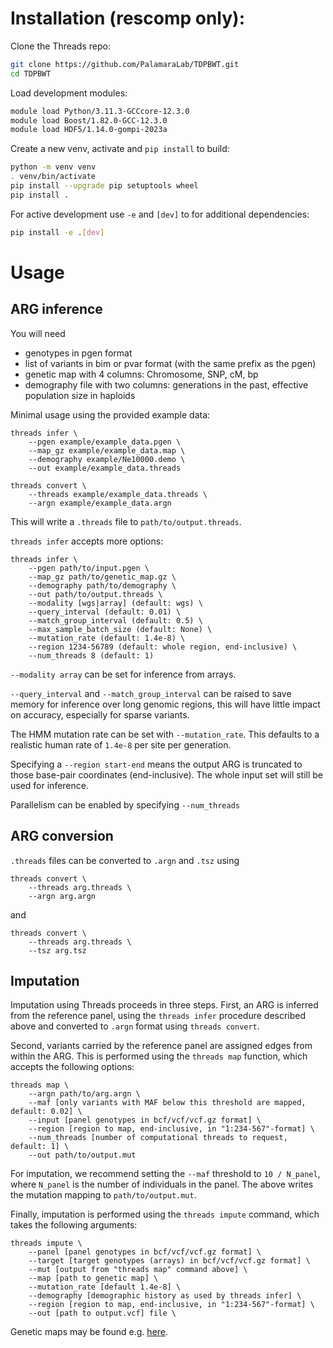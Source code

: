 # Installation (rescomp only):

Clone the Threads repo:
```sh
git clone https://github.com/PalamaraLab/TDPBWT.git
cd TDPBWT
```

Load development modules:
```sh
module load Python/3.11.3-GCCcore-12.3.0
module load Boost/1.82.0-GCC-12.3.0
module load HDF5/1.14.0-gompi-2023a
```

Create a new venv, activate and `pip install` to build:
```sh
python -m venv venv
. venv/bin/activate
pip install --upgrade pip setuptools wheel
pip install .
```

For active development use `-e` and `[dev]` to for additional dependencies:
```sh
pip install -e .[dev]
```

# Usage
## ARG inference

You will need
- genotypes in pgen format
- list of variants in bim or pvar format (with the same prefix as the pgen)
- genetic map with 4 columns: Chromosome, SNP, cM, bp
- demography file with two columns: generations in the past, effective population size in haploids

Minimal usage using the provided example data:
```
threads infer \
    --pgen example/example_data.pgen \
    --map_gz example/example_data.map \
    --demography example/Ne10000.demo \
    --out example/example_data.threads

threads convert \
    --threads example/example_data.threads \
    --argn example/example_data.argn
```

This will write a `.threads` file to `path/to/output.threads`.

`threads infer` accepts more options:
```
threads infer \
    --pgen path/to/input.pgen \
    --map_gz path/to/genetic_map.gz \
    --demography path/to/demography \
    --out path/to/output.threads \
    --modality [wgs|array] (default: wgs) \
    --query_interval (default: 0.01) \
    --match_group_interval (default: 0.5) \
    --max_sample_batch_size (default: None) \
    --mutation_rate (default: 1.4e-8) \
    --region 1234-56789 (default: whole region, end-inclusive) \
    --num_threads 8 (default: 1)
```

`--modality array` can be set for inference from arrays.

`--query_interval` and `--match_group_interval` can be raised to save memory for inference over long genomic regions, this will have little impact on accuracy, especially for sparse variants.

The HMM mutation rate can be set with `--mutation_rate`. This defaults to a realistic human rate of `1.4e-8` per site per generation.

Specifying a `--region start-end` means the output ARG is truncated to those base-pair coordinates (end-inclusive). The whole input set will still be used for inference.

Parallelism can be enabled by specifying `--num_threads`

## ARG conversion
`.threads` files can be converted to `.argn` and `.tsz` using
```
threads convert \
    --threads arg.threads \
    --argn arg.argn
```
and
```
threads convert \
    --threads arg.threads \
    --tsz arg.tsz
```

## Imputation
Imputation using Threads proceeds in three steps. First, an ARG is inferred from the reference panel, using the `threads infer` procedure described above and converted to `.argn` format using `threads convert`. 

Second, variants carried by the reference panel are assigned edges from within the ARG. This is performed using the `threads map` function, which accepts the following options:
```
threads map \
    --argn path/to/arg.argn \
    --maf [only variants with MAF below this threshold are mapped, default: 0.02] \
    --input [panel genotypes in bcf/vcf/vcf.gz format] \
    --region [region to map, end-inclusive, in "1:234-567"-format] \
    --num_threads [number of computational threads to request, default: 1] \
    --out path/to/output.mut
```
For imputation, we recommend setting the `--maf` threshold to `10 / N_panel`, where `N_panel` is the number of individuals in the panel. The above writes the mutation mapping to `path/to/output.mut`.

Finally, imputation is performed using the `threads impute` command, which takes the following arguments:
```
threads impute \
    --panel [panel genotypes in bcf/vcf/vcf.gz format] \
    --target [target genotypes (arrays) in bcf/vcf/vcf.gz format] \
    --mut [output from "threads map" command above] \
    --map [path to genetic map] \
    --mutation_rate [default 1.4e-8] \
    --demography [demographic history as used by threads infer] \
    --region [region to map, end-inclusive, in "1:234-567"-format] \
    --out [path to output.vcf] file \
```
Genetic maps may be found e.g. [here](https://github.com/odelaneau/shapeit4/tree/master/maps).
